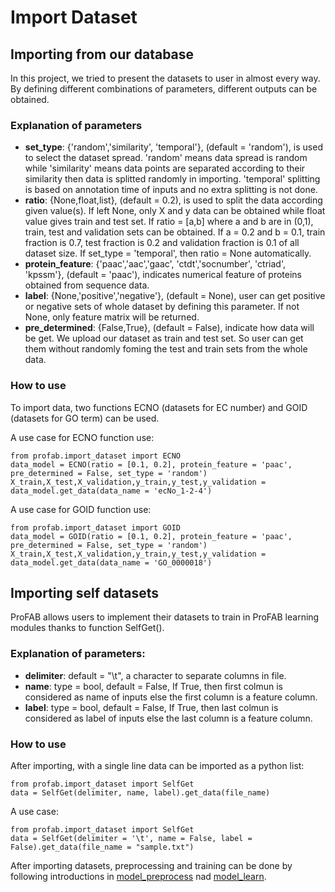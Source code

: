 # Import Dataset

## Importing from our database
In this project, we tried to present the datasets to user in almost every way. By defining different combinations of parameters, different outputs can be obtained.

### Explanation of parameters

- **set_type**: {'random','similarity', 'temporal'}, (default = 'random'), is used to select the dataset spread. 'random' means data spread is random while 'similarity' means data points are separated according to their similarity then data is splitted randomly in importing. 'temporal' splitting is based on annotation time of inputs and no extra splitting is not done.
- **ratio**: {None,float,list}, (default = 0.2), is used to split the data according given value(s). If left None, only X and y data can be obtained while float value gives train and test set. If ratio = [a,b] where a and b are in (0,1), train, test and validation sets can be obtained. If a = 0.2 and b = 0.1, train fraction is 0.7, test fraction is 0.2 and validation fraction is 0.1 of all dataset size. If set_type = 'temporal', then ratio = None automatically.
- **protein_feature**: {'paac','aac','gaac', 'ctdt','socnumber', 'ctriad', 'kpssm'}, (default = 'paac'), indicates numerical feature of proteins obtained from sequence data.
- **label**: {None,'positive','negative'}, (default = None), user can get positive or negative sets of whole dataset by defining this parameter. If not None, only feature matrix will be returned.
- **pre_determined**: {False,True}, (default = False), indicate how data will be get. We upload our dataset as train and test set. So user can get them without randomly foming the test and train sets from the whole data. 

### How to use

To import data, two functions ECNO (datasets for EC number) and GOID (datasets for GO term) can be used.

A use case for ECNO function use:
```{python}
from profab.import_dataset import ECNO
data_model = ECNO(ratio = [0.1, 0.2], protein_feature = 'paac', pre_determined = False, set_type = 'random')
X_train,X_test,X_validation,y_train,y_test,y_validation = data_model.get_data(data_name = 'ecNo_1-2-4')
```

A use case for GOID function use:
```{python}
from profab.import_dataset import GOID
data_model = GOID(ratio = [0.1, 0.2], protein_feature = 'paac', pre_determined = False, set_type = 'random')
X_train,X_test,X_validation,y_train,y_test,y_validation = data_model.get_data(data_name = 'GO_0000018')
```

## Importing self datasets

ProFAB allows users to implement their datasets to train in ProFAB learning modules thanks to function SelfGet(). 

### Explanation of parameters:

- **delimiter**: default = "\t", a character to separate columns in file.
- **name**: type = bool, default = False, If True, then first colmun
    is considered as name of inputs else the first column is a 
    feature column.
- **label**: type = bool, default = False, If True, then last colmun
    is considered as label of inputs else the last column is a 
    feature column. 

### How to use

After importing, with a single line data can be imported as a python list:
```{python}
from profab.import_dataset import SelfGet
data = SelfGet(delimiter, name, label).get_data(file_name)
```

A use case:
```{python}
from profab.import_dataset import SelfGet
data = SelfGet(delimiter = '\t', name = False, label = False).get_data(file_name = "sample.txt")
```

After importing datasets, preprocessing and training can be done by following introductions in [model_preprocess](../model_preprocess) nad [model_learn](../model_learn).

